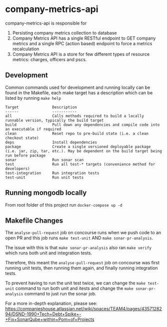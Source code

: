 company-metrics-api
=========================

company-metrics-api is responsible for 
1. Persisting company metrics collection to database
2. Company Metrics API has a single RESTful endpoint to GET company metrics and a single RPC (action based) endpoint to force a metrics recalculation
3. Company Metrics API is a store for few different types of resource metrics: charges, officers and pscs.

## Development

Common commands used for development and running locally can be found in the Makefile, each make target has a
description which can be listed by running `make help`

```text
Target               Description
------               -----------
all                  Calls methods required to build a locally runnable version, typically the build target
build                Pull down any dependencies and compile code into an executable if required
clean                Reset repo to pre-build state (i.e. a clean checkout state)
deps                 Install dependencies
package              Create a single versioned deployable package (i.e. jar, zip, tar, etc.). May be dependent on the build target being run before package
sonar                Run sonar scan
test                 Run all test-* targets (convenience method for developers)
test-integration     Run integration tests
test-unit            Run unit tests

```

## Running mongodb locally
From root folder of this project run ```docker-compose up -d```

## Makefile Changes
The `analyse-pull-request` job on concourse runs when we push code to an open PR and this job runs `make test-unit` AND
`make sonar-pr-analysis`.

The issue with this is that `make sonar-pr-analysis` also ran `make verify` which runs both unit and integration tests.

Therefore, this meant the `analyse-pull-request` job on concourse was first running unit tests, then running them again,
and finally running integration tests.

To prevent having to run the unit test twice, we can change the `make test-unit` command to run both unit and itests and
change the `make sonar-pr-analysis` command to just run the sonar job.

For a more in-depth explanation, please see: https://companieshouse.atlassian.net/wiki/spaces/TEAM4/pages/4357128294/DSND-1990+Tech+Debt+Spike+-+Fix+SonarQube+within+Pom+of+Projects

